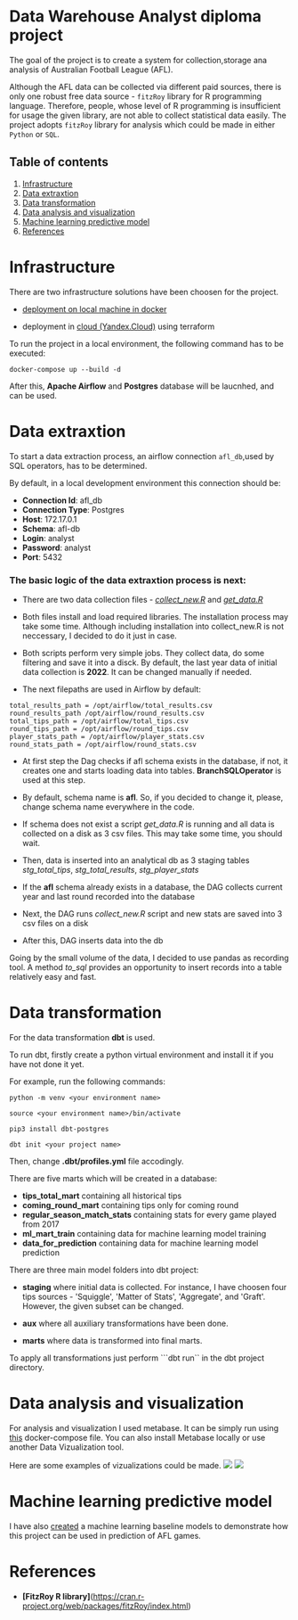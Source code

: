 # Data Warehouse Analyst diploma project

The goal of the project is to create a system for collection,storage ana analysis of Australian Football League (AFL). 

Although the AFL data can be collected via different paid sources, there is only one robust free data source - `fitzRoy` library for R programming language. Therefore, people, whose level of R programming is insufficient for usage the given library, are not able to collect statistical data easily. The project adopts `fitzRoy` library for analysis which could be made in either `Python` or `SQL`. 

## Table of contents

1. [Infrastructure](README.md#infrastructure)
2. [Data extraxtion](README.md#data-extraxtion)
3. [Data transformation](#data-transformation)
4. [Data analysis and visualization](#data-analysis-and-visualization)
5. [Machine learning predictive model](#machine-learning-predictive-model)
6. [References](#references)

# Infrastructure

There are two infrastructure solutions have been choosen for the project.

- [deployment on local machine in docker](/infrastructure/local/)

- deployment in [cloud (Yandex.Cloud)](/infrastructure/yandex-cloud-solution/) using terraform

To run the project in a local environment, the following command has to be executed:

```docker-compose up --build -d```

After this, **Apache Airflow** and **Postgres** database will be laucnhed, and can be used. 

# Data extraxtion

To start a data extraction process, an airflow connection `afl_db`,used by SQL operators, has to be determined.

By default, in a local development environment this connection should be:

- **Connection Id**: afl_db
- **Connection Type**: Postgres
- **Host**: 172.17.0.1
- **Schema**: afl-db
- **Login**: analyst
- **Password**: analyst
- **Port**: 5432

### The basic logic of the data extraxtion process is next:

- There are two data collection files - *[collect_new.R](infrastructure/local/scripts/collect_new.R)* and *[get_data.R](infrastructure/local/scripts/get_data.R)*

- Both files install and load required libraries. The installation process may take some time. Although including installation into collect_new.R is not neccessary, I decided to do it just in case. 

- Both scripts perform very simple jobs. They collect data, do some filtering and save it into a disck. By default, the last year data of initial data collection is **2022**. It can be changed manually if needed. 

- The next filepaths are used in Airflow by default:

```
total_results_path = /opt/airflow/total_results.csv
round_results_path /opt/airflow/round_results.csv
total_tips_path = /opt/airflow/total_tips.csv
round_tips_path = /opt/airflow/round_tips.csv
player_stats_path = /opt/airflow/player_stats.csv
round_stats_path = /opt/airflow/round_stats.csv
```

- At first step the Dag checks if afl schema exists in the database, if not, it creates one and starts loading data into tables. **BranchSQLOperator** is used at this step. 

- By default, schema name is **afl**. So, if you decided to change it, please, change schema name everywhere in the code.

- If schema does not exist a script *get_data.R* is running and all data is collected on a disk as 3 csv files. This may take some time, you should wait.

- Then, data is inserted into an analytical db as 3 staging tables *stg_total_tips*, *stg_total_results*, *stg_player_stats*

- If the **afl** schema already exists in a database, the DAG collects current year and last round recorded into the database

- Next, the DAG runs *collect_new.R* script and new stats are saved into 3 csv files on a disk

- After this, DAG inserts data into the db

Going by the small volume of the data, I decided to use pandas as recording tool. A method *to_sql* provides an opportunity to insert records into a table relatively easy and fast.

# Data transformation

For the data transformation **dbt** is used.

To run dbt, firstly create a python virtual environment and install it if you have not done it yet.

For example, run the following commands:

```python -m venv <your environment name>```

```source <your environment name>/bin/activate```

```pip3 install dbt-postgres```

```dbt init <your project name>```

Then, change **.dbt/profiles.yml** file accodingly.

There are five marts which will be created in a database:

- **tips_total_mart** containing all historical tips
- **coming_round_mart** containing tips only for coming round
- **regular_season_match_stats** containing stats for every game played from 2017
- **ml_mart_train** containing data for machine learning model training
- **data_for_prediction** containing data for machine learning model prediction

There are three main model folders into dbt project:

- **staging** where initial data is collected. For instance, I have choosen four tips sources - 'Squiggle', 'Matter of Stats', 'Aggregate', and 'Graft'. However, the given subset can be changed. 

- **aux** where all auxiliary transformations have been done. 

- **marts** where data is transformed into final marts.

To apply all transformations just perform ```dbt run`` in the dbt project directory.

# Data analysis and visualization

For analysis and visualization I used metabase. It can be simply run using [this](dataviz/docker-compose.yaml) docker-compose file. You can also install Metabase locally or use another Data Vizualization tool.

Here are some examples of vizualizations could be made.
![](dataviz/pics/corona_influence.png)
![](dataviz/pics/stats_viz.png)

# Machine learning predictive model

I have also [created](prediction/baseline_afl_ml.ipynb) a machine learning baseline models to demonstrate how this project can be used in prediction of AFL games.

# References 

- **[FitzRoy R library]**(https://cran.r-project.org/web/packages/fitzRoy/index.html)